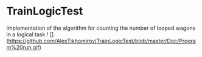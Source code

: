 # TrainLogicTest
Implementation of the algorithm for counting the number of looped wagons in a logical task
! []  (https://github.com/AlexTikhomirov/TrainLogicTest/blob/master/Doc/Program%20run.gif)
